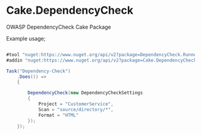 # Cake.DependencyCheck

OWASP DependencyCheck Cake Package

Example usage;

```csharp

#tool "nuget:https://www.nuget.org/api/v2?package=DependencyCheck.Runner.Tool&include=./**/dependency-check.sh&include=./**/dependency-check.bat"
#addin "nuget:https://www.nuget.org/api/v2?package=Cake.DependencyCheck"

Task("Dependency-Check")
    .Does(() =>
    {

        DependencyCheck(new DependencyCheckSettings
        {
            Project = "CustomerService",
            Scan = "source/directory/*",
            Format = "HTML"
        });
    });

```
